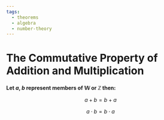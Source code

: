 ```yaml
---
tags:
  - theorems
  - algebra
  - number-theory
---
```


# The Commutative Property of Addition and Multiplication

**Let $a$, $b$ represent members of $\mathbb{W}$ or $\mathbb{Z}$ then:**

$$ a + b = b + a $$

$$ a \cdot b = b \cdot a $$
